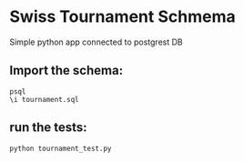# Swiss Tournament Schmema 
Simple python app connected to postgrest DB

## Import the schema: 

    psql
    \i tournament.sql

## run the tests:
    python tournament_test.py

  



